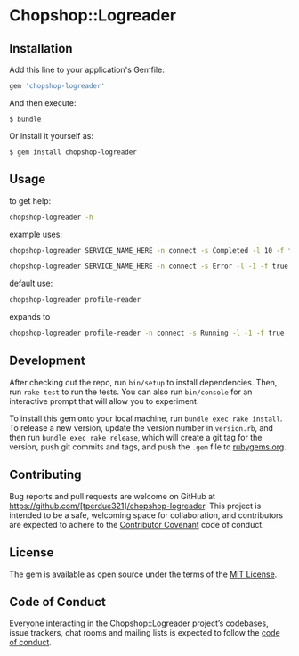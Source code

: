 # Chopshop::Logreader


## Installation

Add this line to your application's Gemfile:

```ruby
gem 'chopshop-logreader'
```

And then execute:

    $ bundle

Or install it yourself as:

    $ gem install chopshop-logreader

## Usage

to get help:

```bash
chopshop-logreader -h
```

example uses:

```bash
chopshop-logreader SERVICE_NAME_HERE -n connect -s Completed -l 10 -f false
```

```bash
chopshop-logreader SERVICE_NAME_HERE -n connect -s Error -l -1 -f true
```


default use:

```bash
chopshop-logreader profile-reader
```

expands to

```bash
chopshop-logreader profile-reader -n connect -s Running -l -1 -f true
```


## Development

After checking out the repo, run `bin/setup` to install dependencies. Then, run `rake test` to run the tests. You can also run `bin/console` for an interactive prompt that will allow you to experiment.

To install this gem onto your local machine, run `bundle exec rake install`. To release a new version, update the version number in `version.rb`, and then run `bundle exec rake release`, which will create a git tag for the version, push git commits and tags, and push the `.gem` file to [rubygems.org](https://rubygems.org).

## Contributing

Bug reports and pull requests are welcome on GitHub at https://github.com/[tperdue321]/chopshop-logreader. This project is intended to be a safe, welcoming space for collaboration, and contributors are expected to adhere to the [Contributor Covenant](http://contributor-covenant.org) code of conduct.

## License

The gem is available as open source under the terms of the [MIT License](https://opensource.org/licenses/MIT).

## Code of Conduct

Everyone interacting in the Chopshop::Logreader project’s codebases, issue trackers, chat rooms and mailing lists is expected to follow the [code of conduct](https://github.com/[USERNAME]/chopshop-logreader/blob/master/CODE_OF_CONDUCT.md).
